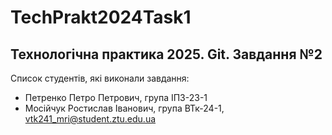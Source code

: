 # TechPrakt2024Task1

## Технологічна практика 2025. Git. Завдання №2

Список студентів, які виконали завдання:

- Петренко Петро Петрович, група ІПЗ-23-1
- Мосійчук Ростислав Іванович, група ВТк-24-1, [vtk241_mri@student.ztu.edu.ua](mailto:vtk241_mri@student.ztu.edu.ua)
